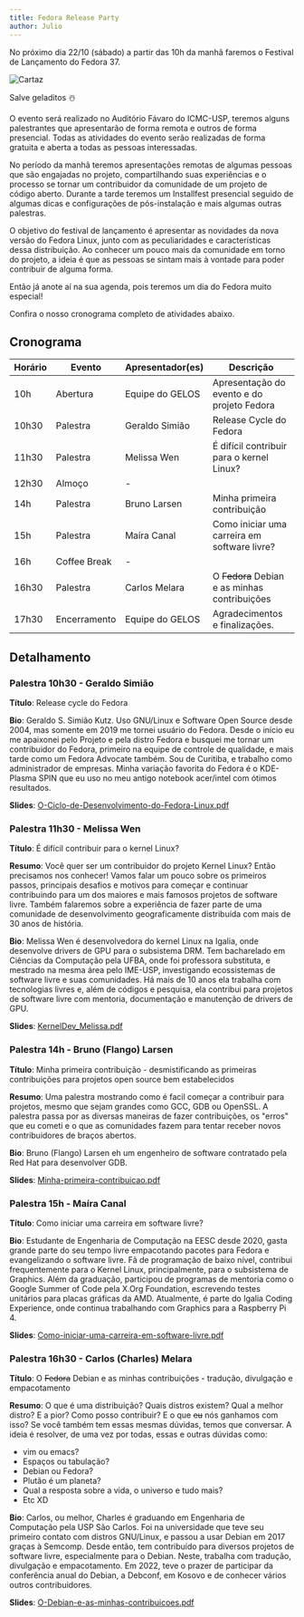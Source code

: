 ```yaml
---
title: Fedora Release Party
author: Julio
---
```


No próximo dia 22/10 (sábado) a partir das 10h da manhã faremos o Festival de Lançamento do Fedora 37.

![Cartaz](/assets/static/fedora37-release-party/fedora-release-party.png)

Salve geladitos ☃️

O evento será realizado no Auditório Fávaro do ICMC-USP, teremos alguns palestrantes que apresentarão de forma remota e outros de forma presencial. Todas as atividades do evento serão realizadas de forma gratuita e aberta a todas as pessoas interessadas.

No período da manhã teremos apresentações remotas de algumas pessoas que são engajadas no projeto, compartilhando suas experiências e o processo se tornar um contribuidor da comunidade de um projeto de código aberto. Durante a tarde teremos um Installfest presencial seguido de algumas dicas e configurações de pós-instalação e mais algumas outras palestras.

O objetivo do festival de lançamento é apresentar as novidades da nova versão do Fedora Linux, junto com as peculiaridades e características dessa distribuição. Ao conhecer um pouco mais da comunidade em torno do projeto, a ideia é que as pessoas se sintam mais à vontade para poder contribuir de alguma forma.

Então já anote aí na sua agenda, pois teremos um dia do Fedora muito especial!

Confira o nosso cronograma completo de atividades abaixo.

## Cronograma

| Horário | Evento       | Apresentador(es) | Descrição                                      |
|---------|--------------|------------------|------------------------------------------------|
| 10h     | Abertura     | Equipe do GELOS  | Apresentação do evento e do projeto Fedora     |
| 10h30   | Palestra     | Geraldo Simião   | Release Cycle do Fedora                        |
| 11h30   | Palestra     | Melissa Wen      | É difícil contribuir para o kernel Linux?      |
| 12h30   | Almoço       | -                |                                                |
| 14h     | Palestra     | Bruno Larsen     | Minha primeira contribuição                    |
| 15h     | Palestra     | Maíra Canal      | Como iniciar uma carreira em software livre?   |
| 16h     | Coffee Break | -                |                                                |
| 16h30   | Palestra     | Carlos Melara    | O ~~Fedora~~ Debian e as minhas contribuições  |
| 17h30   | Encerramento | Equipe do GELOS  | Agradecimentos e finalizações.                 |

## Detalhamento

### Palestra 10h30 - Geraldo Simião

**Título**: Release cycle do Fedora

**Bio**: Geraldo S. Simião Kutz. Uso GNU/Linux e Software Open Source desde 2004, mas somente em 2019 me tornei usuário do Fedora. Desde o início eu me apaixonei pelo Projeto e pela distro Fedora e busquei me tornar um contribuidor do Fedora, primeiro na equipe de controle de qualidade, e mais tarde como um Fedora Advocate também. Sou de Curitiba, e trabalho como administrador de empresas. Minha variação favorita do Fedora é o KDE-Plasma SPIN que eu uso no meu antigo notebook acer/intel com ótimos resultados.

**Slides**: [O-Ciclo-de-Desenvolvimento-do-Fedora-Linux.pdf](https://cloud.gelos.club/s/iEz6HyLxqbkzs4G)

### Palestra 11h30 - Melissa Wen

**Título**: É difícil contribuir para o kernel Linux?

**Resumo**: Você quer ser um contribuidor do projeto Kernel Linux? Então precisamos nos conhecer! Vamos falar um pouco sobre os primeiros passos, principais desafios e motivos para começar e continuar contribuindo para um dos maiores e mais famosos projetos de software livre. Também falaremos sobre a experiência de fazer parte de uma comunidade de desenvolvimento geograficamente distribuída com mais de 30 anos de história.

**Bio**: Melissa Wen é desenvolvedora do kernel Linux na Igalia, onde desenvolve drivers de GPU para o subsistema DRM. Tem bacharelado em Ciências da Computação pela UFBA, onde foi professora substituta, e mestrado na mesma área pelo IME-USP, investigando ecossistemas de software livre e suas comunidades. Há mais de 10 anos ela trabalha com tecnologias livres e, além de códigos e pesquisa, ela contribui para projetos de software livre com mentoria, documentação e manutenção de drivers de GPU.

**Slides**: [KernelDev_Melissa.pdf](https://cloud.gelos.club/s/7BdsP4o45FxqmxP)

### Palestra 14h - Bruno (Flango) Larsen

**Título**: Minha primeira contribuição - desmistificando as primeiras contribuições para projetos open source bem estabelecidos

**Resumo**: Uma palestra mostrando como é facil começar a contribuir para projetos, mesmo que sejam grandes como GCC, GDB ou OpenSSL. A palestra passa por as diversas maneiras de fazer contribuições, os "erros" que eu cometi e o que as comunidades fazem para tentar receber novos contribuidores de braços abertos.

**Bio**: Bruno (Flango) Larsen eh um engenheiro de software contratado pela Red Hat para desenvolver GDB.

**Slides**: [Minha-primeira-contribuicao.pdf](https://cloud.gelos.club/s/zYQ2QBFxEBKznrX)

### Palestra 15h - Maíra Canal

**Título**: Como iniciar uma carreira em software livre?

**Bio**: Estudante de Engenharia de Computação na EESC desde 2020, gasta grande parte do seu tempo livre empacotando pacotes para Fedora e evangelizando o software livre. Fã de programação de baixo nível, contribui frequentemente para o Kernel Linux, principalmente, para o subsistema de Graphics. Além da graduação, participou de programas de mentoria como o Google Summer of Code pela X.Org Foundation, escrevendo testes unitários para placas gráficas da AMD. Atualmente, é parte do Igalia Coding Experience, onde continua trabalhando com Graphics para a Raspberry Pi 4.

**Slides**: [Como-iniciar-uma-carreira-em-software-livre.pdf](https://cloud.gelos.club/s/cskSXktRgbJiFFL)

### Palestra 16h30 - Carlos (Charles) Melara

**Título**: O ~~Fedora~~ Debian e as minhas contribuições - tradução, divulgação e empacotamento

**Resumo**: O que é uma distribuição? Quais distros existem? Qual a melhor distro? E a pior? Como posso contribuir? E o que ~~eu~~ nós ganhamos com isso? Se você também tem essas mesmas dúvidas, temos que conversar. A ideia é resolver, de uma vez por todas, essas e outras dúvidas como:

* vim ou emacs?
* Espaços ou tabulação?
* Debian ou Fedora?
* Plutão é um planeta?
* Qual a resposta sobre a vida, o universo e tudo mais?
* Etc XD

**Bio**: Carlos, ou melhor, Charles é graduando em Engenharia de Computação pela USP São Carlos. Foi na universidade que teve seu primeiro contato com distros GNU/Linux, e passou a usar Debian em 2017 graças à Semcomp. Desde então, tem contribuído para diversos projetos de software livre, especialmente para o Debian. Neste, trabalha com tradução, divulgação e empacotamento. Em 2022, teve o prazer de participar da conferência anual do Debian, a Debconf, em Kosovo e de conhecer vários outros contribuidores.

**Slides**: [O-Debian-e-as-minhas-contribuicoes.pdf](https://cloud.gelos.club/s/jCG5keDSa6ofzid)
